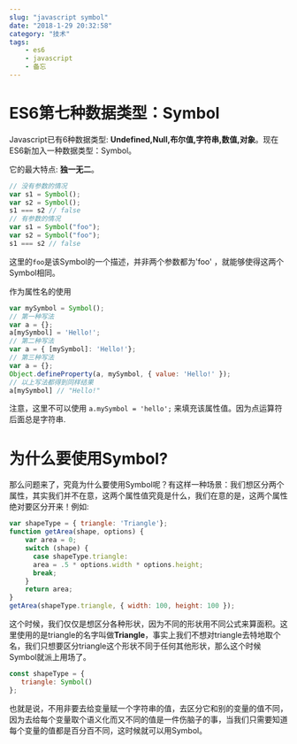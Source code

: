 ```yaml
---
slug: "javascript symbol"
date: "2018-1-29 20:32:58"
category: "技术"
tags:
    - es6
    - javascript
    - 备忘
---
```

# ES6第七种数据类型：Symbol

Javascript已有6种数据类型: **Undefined,Null,布尔值,字符串,数值,对象**。现在ES6新加入一种数据类型：Symbol。

它的最大特点: **独一无二**。

``` js
// 没有参数的情况
var s1 = Symbol();
var s2 = Symbol();
s1 === s2 // false
// 有参数的情况
var s1 = Symbol("foo");
var s2 = Symbol("foo");
s1 === s2 // false
```

这里的`foo`是该Symbol的一个描述，并非两个参数都为'foo' ，就能够使得这两个Symbol相同。

作为属性名的使用

``` js
var mySymbol = Symbol();
// 第一种写法
var a = {};
a[mySymbol] = 'Hello!';
// 第二种写法
var a = { [mySymbol]: 'Hello!'};
// 第三种写法
var a = {};
Object.defineProperty(a, mySymbol, { value: 'Hello!' });
// 以上写法都得到同样结果
a[mySymbol] // "Hello!"
```

注意，这里不可以使用 `a.mySymbol = 'hello';` 来填充该属性值。因为点运算符后面总是字符串.

# 为什么要使用Symbol?

那么问题来了，究竟为什么要使用Symbol呢？有这样一种场景：我们想区分两个属性，其实我们并不在意，这两个属性值究竟是什么，我们在意的是，这两个属性绝对要区分开来！例如:
``` js
var shapeType = { triangle: 'Triangle'};
function getArea(shape, options) { 
    var area = 0; 
    switch (shape) { 
      case shapeType.triangle:
      area = .5 * options.width * options.height; 
      break; 
    } 
    return area;
}
getArea(shapeType.triangle, { width: 100, height: 100 });
```

这个时候，我们仅仅是想区分各种形状，因为不同的形状用不同公式来算面积。这里使用的是triangle的名字叫做**Triangle**，事实上我们不想对triangle去特地取个名，我们只想要区分triangle这个形状不同于任何其他形状，那么这个时候Symbol就派上用场了。

``` js
const shapeType = {
   triangle: Symbol()
};
```
也就是说，不用非要去给变量赋一个字符串的值，去区分它和别的变量的值不同，因为去给每个变量取个语义化而又不同的值是一件伤脑子的事，当我们只需要知道每个变量的值都是百分百不同，这时候就可以用Symbol。